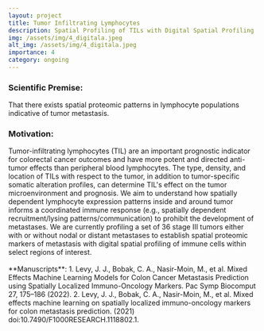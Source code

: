 ```yaml
---
layout: project
title: Tumor Infiltrating Lymphocytes
description: Spatial Profiling of TILs with Digital Spatial Profiling
img: /assets/img/4_digitala.jpeg
alt_img: /assets/img/4_digitala.jpeg
importance: 4
category: ongoing
---
```


<!-- <iframe src="/levylab/assets/pdf/f1000research-379546.pdf" style="width:800px; height:800px;"></iframe> -->
<h3 class="mt-2 text-3l leading-8 font-extrabold tracking-tight text-gray-900 sm:text-4l">
Scientific Premise:
</h3>
That there exists spatial proteomic patterns in lymphocyte populations indicative of tumor metastasis.

<h3 class="mt-2 text-3l leading-8 font-extrabold tracking-tight text-gray-900 sm:text-4l">
Motivation:
</h3>
Tumor-infiltrating lymphocytes (TIL) are an important prognostic indicator for colorectal cancer outcomes and have more potent and directed anti-tumor effects than peripheral blood lymphocytes. The type, density, and location of TILs with respect to the tumor, in addition to tumor-specific somatic alteration profiles, can determine TIL's effect on the tumor microenvironment and prognosis. We aim to understand how spatially dependent lymphocyte expression patterns inside and around tumor informs a coordinated immune response (e.g., spatially dependent recruitment/lysing patterns/communication) to prohibit the development of metastases. We are currently profiling a set of 36 stage III tumors either with or without nodal or distant metastases to establish spatial proteomic markers of metastasis with digital spatial profiling of immune cells within select regions of interest.
<br/>
<br/>
**Manuscripts**:
1. Levy, J. J., Bobak, C. A., Nasir-Moin, M., et al. Mixed Effects Machine Learning Models for Colon Cancer Metastasis Prediction using Spatially Localized Immuno-Oncology Markers. Pac Symp Biocomput 27, 175–186 (2022).
2. Levy, J. J., Bobak, C. A., Nasir-Moin, M., et al. Mixed effects machine learning on spatially localized immuno-oncology markers for colon metastasis prediction. (2021) doi:10.7490/F1000RESEARCH.1118802.1.

<!-- <div id="content">
            <iframe width="100%" height="100%" frameborder="0" src="/levylab/assets/pdf/f1000research-379546.pdf"></iframe>
</div> -->
